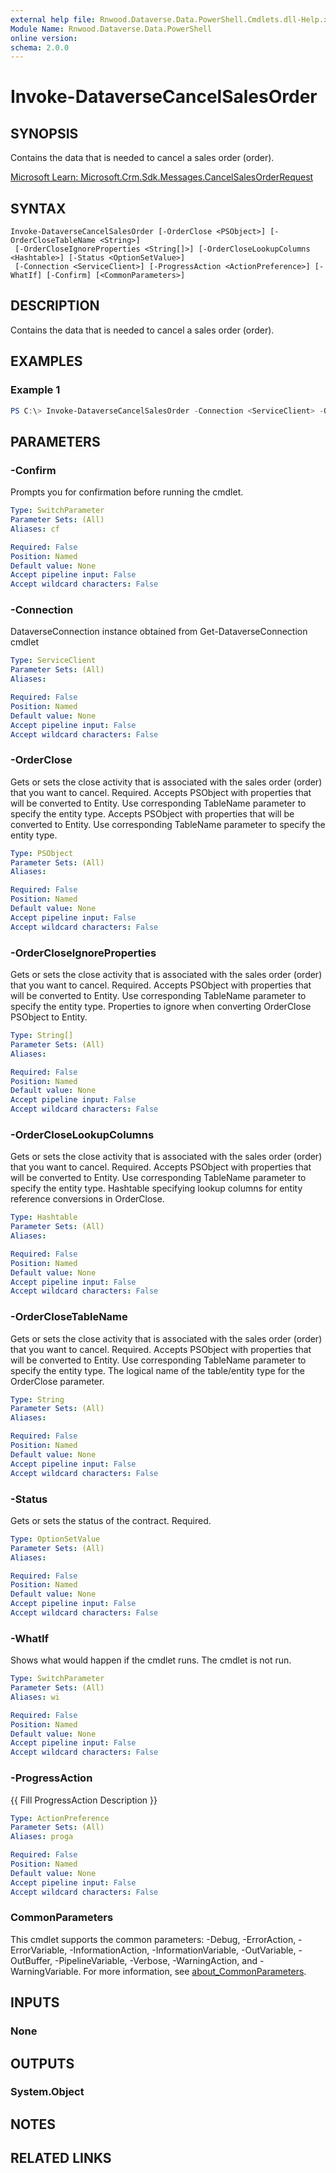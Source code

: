 ```yaml
---
external help file: Rnwood.Dataverse.Data.PowerShell.Cmdlets.dll-Help.xml
Module Name: Rnwood.Dataverse.Data.PowerShell
online version:
schema: 2.0.0
---
```


# Invoke-DataverseCancelSalesOrder

## SYNOPSIS
Contains the data that is needed to cancel a sales order (order).

[Microsoft Learn: Microsoft.Crm.Sdk.Messages.CancelSalesOrderRequest](https://learn.microsoft.com/dotnet/api/Microsoft.Crm.Sdk.Messages.CancelSalesOrderRequest)

## SYNTAX

```
Invoke-DataverseCancelSalesOrder [-OrderClose <PSObject>] [-OrderCloseTableName <String>]
 [-OrderCloseIgnoreProperties <String[]>] [-OrderCloseLookupColumns <Hashtable>] [-Status <OptionSetValue>]
 [-Connection <ServiceClient>] [-ProgressAction <ActionPreference>] [-WhatIf] [-Confirm] [<CommonParameters>]
```

## DESCRIPTION
Contains the data that is needed to cancel a sales order (order).

## EXAMPLES

### Example 1
```powershell
PS C:\> Invoke-DataverseCancelSalesOrder -Connection <ServiceClient> -OrderClose <PSObject> -OrderCloseTableName <String> -OrderCloseIgnoreProperties <String[]> -OrderCloseLookupColumns <Hashtable> -Status <OptionSetValue>
```

## PARAMETERS

### -Confirm
Prompts you for confirmation before running the cmdlet.

```yaml
Type: SwitchParameter
Parameter Sets: (All)
Aliases: cf

Required: False
Position: Named
Default value: None
Accept pipeline input: False
Accept wildcard characters: False
```

### -Connection
DataverseConnection instance obtained from Get-DataverseConnection cmdlet

```yaml
Type: ServiceClient
Parameter Sets: (All)
Aliases:

Required: False
Position: Named
Default value: None
Accept pipeline input: False
Accept wildcard characters: False
```

### -OrderClose
Gets or sets the close activity that is associated with the sales order (order) that you want to cancel. Required. Accepts PSObject with properties that will be converted to Entity. Use corresponding TableName parameter to specify the entity type. Accepts PSObject with properties that will be converted to Entity. Use corresponding TableName parameter to specify the entity type.

```yaml
Type: PSObject
Parameter Sets: (All)
Aliases:

Required: False
Position: Named
Default value: None
Accept pipeline input: False
Accept wildcard characters: False
```

### -OrderCloseIgnoreProperties
Gets or sets the close activity that is associated with the sales order (order) that you want to cancel. Required. Accepts PSObject with properties that will be converted to Entity. Use corresponding TableName parameter to specify the entity type. Properties to ignore when converting OrderClose PSObject to Entity.

```yaml
Type: String[]
Parameter Sets: (All)
Aliases:

Required: False
Position: Named
Default value: None
Accept pipeline input: False
Accept wildcard characters: False
```

### -OrderCloseLookupColumns
Gets or sets the close activity that is associated with the sales order (order) that you want to cancel. Required. Accepts PSObject with properties that will be converted to Entity. Use corresponding TableName parameter to specify the entity type. Hashtable specifying lookup columns for entity reference conversions in OrderClose.

```yaml
Type: Hashtable
Parameter Sets: (All)
Aliases:

Required: False
Position: Named
Default value: None
Accept pipeline input: False
Accept wildcard characters: False
```

### -OrderCloseTableName
Gets or sets the close activity that is associated with the sales order (order) that you want to cancel. Required. Accepts PSObject with properties that will be converted to Entity. Use corresponding TableName parameter to specify the entity type. The logical name of the table/entity type for the OrderClose parameter.

```yaml
Type: String
Parameter Sets: (All)
Aliases:

Required: False
Position: Named
Default value: None
Accept pipeline input: False
Accept wildcard characters: False
```

### -Status
Gets or sets the status of the contract. Required.

```yaml
Type: OptionSetValue
Parameter Sets: (All)
Aliases:

Required: False
Position: Named
Default value: None
Accept pipeline input: False
Accept wildcard characters: False
```

### -WhatIf
Shows what would happen if the cmdlet runs. The cmdlet is not run.

```yaml
Type: SwitchParameter
Parameter Sets: (All)
Aliases: wi

Required: False
Position: Named
Default value: None
Accept pipeline input: False
Accept wildcard characters: False
```

### -ProgressAction
{{ Fill ProgressAction Description }}

```yaml
Type: ActionPreference
Parameter Sets: (All)
Aliases: proga

Required: False
Position: Named
Default value: None
Accept pipeline input: False
Accept wildcard characters: False
```

### CommonParameters
This cmdlet supports the common parameters: -Debug, -ErrorAction, -ErrorVariable, -InformationAction, -InformationVariable, -OutVariable, -OutBuffer, -PipelineVariable, -Verbose, -WarningAction, and -WarningVariable. For more information, see [about_CommonParameters](http://go.microsoft.com/fwlink/?LinkID=113216).

## INPUTS

### None
## OUTPUTS

### System.Object
## NOTES

## RELATED LINKS

